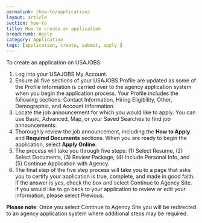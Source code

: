 ```yaml
---
permalink: /how-to/application/
layout: article
section: how-to
title: How to create an application
breadcrumb: Apply
category: Application
tags: [application, create, submit, apply ]
---
```


To create an application on USAJOBS:

1. Log into your USAJOBS My Account.
2. Ensure all five sections of your USAJOBS Profile are updated as some of the Profile information is carried over to the agency application system when you begin the application process. Your Profile includes the following sections: Contact Information, Hiring Eligibility, Other, Demographic, and Account Information.
3. Locate the job announcement for which you would like to apply. You can use Basic, Advanced, Map, or your Saved Searches to find job announcements.
4. Thoroughly review the job announcement, including the **How to Apply** and **Required Documents** sections. When you are ready to begin the application, select **Apply Online**.
5. The process will take you through five steps: (1) Select Resume, (2) Select Documents, (3) Review Package, (4) Include Personal Info, and (5) Continue Application with Agency.
6.  The final step of the five step process will take you to a page that asks you to certify your application is true, complete, and made in good faith. If the answer is yes, check the box and select Continue to Agency Site. If you would like to go back to your application to review or edit your information, please select Previous.

**Please note**: Once you select Continue to Agency Site you will be redirected to an agency application system where additional steps may be required.

